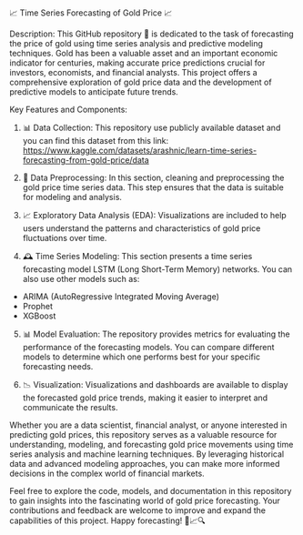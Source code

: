 📈 Time Series Forecasting of Gold Price 📈

Description:
This GitHub repository 📁 is dedicated to the task of forecasting the price of gold using time series analysis and predictive modeling techniques. Gold has been a valuable asset and an important economic indicator for centuries, making accurate price predictions crucial for investors, economists, and financial analysts. This project offers a comprehensive exploration of gold price data and the development of predictive models to anticipate future trends.

Key Features and Components:

1. 📊 Data Collection: This repository use publicly available dataset and you can find this dataset from this link: https://www.kaggle.com/datasets/arashnic/learn-time-series-forecasting-from-gold-price/data

2. 🧹 Data Preprocessing: In this section, cleaning and preprocessing the gold price time series data. This step ensures that the data is suitable for modeling and analysis.

3. 📈 Exploratory Data Analysis (EDA): Visualizations are included to help users understand the patterns and characteristics of gold price fluctuations over time.

4. 🕰️ Time Series Modeling: This section presents a time series forecasting model LSTM (Long Short-Term Memory) networks. You can also use other models such as:
- ARIMA (AutoRegressive Integrated Moving Average)
- Prophet
- XGBoost
5. 📊 Model Evaluation: The repository provides metrics for evaluating the performance of the forecasting models. You can compare different models to determine which one performs best for your specific forecasting needs.

6. 📉 Visualization: Visualizations and dashboards are available to display the forecasted gold price trends, making it easier to interpret and communicate the results.

Whether you are a data scientist, financial analyst, or anyone interested in predicting gold prices, this repository serves as a valuable resource for understanding, modeling, and forecasting gold price movements using time series analysis and machine learning techniques. By leveraging historical data and advanced modeling approaches, you can make more informed decisions in the complex world of financial markets.

Feel free to explore the code, models, and documentation in this repository to gain insights into the fascinating world of gold price forecasting. Your contributions and feedback are welcome to improve and expand the capabilities of this project. Happy forecasting! 🚀📈🔍
